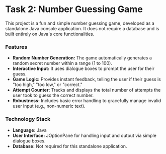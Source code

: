 # Task 2: Number Guessing Game

This project is a fun and simple number guessing game, developed as a standalone Java console application. It does not require a database and is built entirely on Java's core functionalities.

### **Features**

* **Random Number Generation:** The game automatically generates a random secret number within a range (1 to 100).
* **Interactive Input:** It uses dialogue boxes to prompt the user for their guess.
* **Game Logic:** Provides instant feedback, telling the user if their guess is "too high," "too low," or "correct."
* **Attempt Counter:** Tracks and displays the total number of attempts the user took to guess the correct number.
* **Robustness:** Includes basic error handling to gracefully manage invalid user input (e.g., non-numeric text).

### **Technology Stack**

* **Language:** Java
* **User Interface:** JOptionPane for handling input and output via simple dialogue boxes.
* **Database:** Not required for this standalone application.